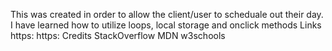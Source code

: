 This was created in order to allow the client/user to scheduale out their day. I have learned how to utilize loops, local storage and onclick methods
Links
https:
https:
Credits
StackOverflow
MDN
w3schools
